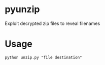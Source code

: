 # pyunzip
Exploit decrypted zip files to reveal filenames

# Usage
    python unzip.py "file destination"
